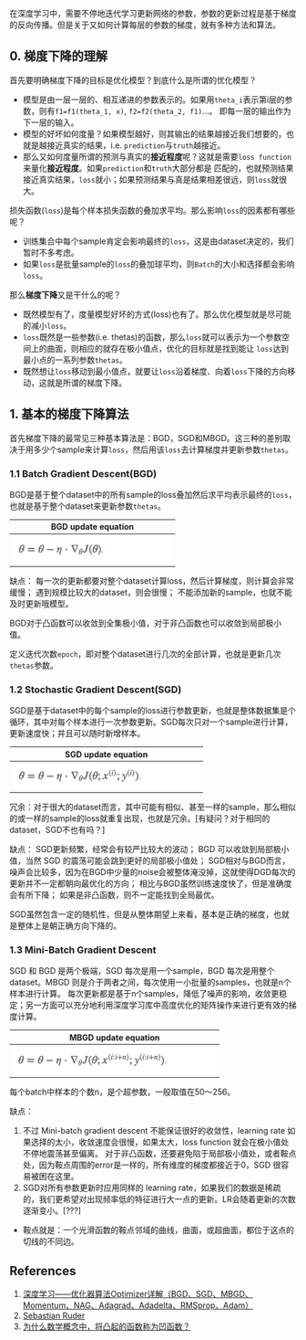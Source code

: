 在深度学习中，需要不停地迭代学习更新网络的参数，参数的更新过程是基于梯度的反向传播。但是关于又如何计算每层的参数的梯度，就有多种方法和算法。

## 0. 梯度下降的理解
首先要明确梯度下降的目标是优化模型？到底什么是所谓的优化模型？
* 模型是由一层一层的、相互递进的参数表示的。如果用`theta_i`表示第i层的参数，则有`f1=f1(theta_1, x)`, `f2=f2(theta_2, f1)`...。
即每一层的输出作为下一层的输入。
* 模型的好坏如何度量？如果模型越好，则其输出的结果越接近我们想要的，也就是越接近真实的结果，i.e. `prediction`与`truth`越接近。
* 那么又如何度量所谓的预测与真实的**接近程度**呢？这就是需要`loss function`来量化**接近程度**。如果`prediction`和`truth`大部分都是
匹配的，也就预测结果接近真实结果，`loss`就小；如果预测结果与真是结果相差很远，则`loss`就很大。

损失函数(`loss`)是每个样本损失函数的叠加求平均。那么影响`loss`的因素都有哪些呢？
* 训练集合中每个sample肯定会影响最终的`loss`，这是由dataset决定的，我们暂时不多考虑。
* 如果`loss`是批量sample的`loss`的叠加球平均，则`Batch`的大小和选择都会影响`loss`。

那么**梯度下降**又是干什么的呢？
* 既然模型有了，度量模型好坏的方式(loss)也有了。那么优化模型就是尽可能的减小`loss`。
* `loss`既然是一些参数(i.e. thetas)的函数，那么`loss`就可以表示为一个参数空间上的曲面，则相应的就存在极小值点，优化的目标就是找到能让
`loss`达到最小点的一系列参数`thetas`。
* 既然想让`loss`移动到最小值点，就要让`loss`沿着梯度、向着`loss`下降的方向移动，这就是所谓的梯度下降。

## 1. 基本的梯度下降算法
首先梯度下降的最常见三种基本算法是：BGD，SGD和MBGD。这三种的差别取决于用多少个sample来计算`loss`，然后用该`loss`去计算梯度并更新参数`thetas`。

### 1.1 Batch Gradient Descent(BGD)
BGD是基于整个dataset中的所有sample的loss叠加然后求平均表示最终的`loss`，也就是基于整个dataset来更新参数`thetas`。       

|  BGD update equation  |
|:---------------------:|
| ![1-1](./images/BGD_equation.png) |

缺点：
每一次的更新都要对整个dataset计算loss，然后计算梯度，则计算会非常缓慢；
遇到规模比较大的dataset，则会很慢；
不能添加新的sample，也就不能及时更新哦模型。

BGD对于凸函数可以收敛到全集极小值，对于非凸函数也可以收敛到局部极小值。

定义迭代次数`epoch`，即对整个dataset进行几次的全部计算，也就是更新几次`thetas`参数。

### 1.2 Stochastic Gradient Descent(SGD)
SGD是基于dataset中的每个sample的loss进行参数更新，也就是整体数据集是个循环，其中对每个样本进行一次参数更新。SGD每次只对一个sample进行计算，更新速度快；并且可以随时新增样本。

|  SGD update equation  |
|:---------------------:|
| ![1-1](./images/SGD_equation.png) |

冗余：对于很大的dataset而言，其中可能有相似、甚至一样的sample，那么相似的或一样的sample的loss就重复出现，也就是冗余。[有疑问？对于相同的dataset，SGD不也有吗？]

缺点：
SGD更新频繁，经常会有较严比较大的波动；
BGD 可以收敛到局部极小值，当然 SGD 的震荡可能会跳到更好的局部极小值处；
SGD相对与BGD而言，噪声会比较多，因为在BGD中少量的noise会被整体淹没掉，这就使得DGD每次的更新并不一定都朝向最优化的方向；
相比与BGD虽然训练速度快了，但是准确度会有所下降；
如果是非凸函数，则不一定能找到全局最优。

SGD虽然包含一定的随机性，但是从整体期望上来看，基本是正确的梯度，也就是整体上是朝正确方向下降的。

### 1.3 Mini-Batch Gradient Descent
SGD 和 BGD 是两个极端，SGD 每次是用一个sample，BGD 每次是用整个dataset。MBGD 则是介于两者之间，每次使用一小批量的samples，也就是n个样本进行计算。
每次更新都是基于n个samples，降低了噪声的影响，收敛更稳定；另一方面可以充分地利用深度学习库中高度优化的矩阵操作来进行更有效的梯度计算。

|  MBGD update equation  |
|:---------------------:|
| ![1-1](./images/MBGD_equation.png) |

每个batch中样本的个数n，是个超参数，一般取值在50～256。

缺点：
1. 不过 Mini-batch gradient descent 不能保证很好的收敛性，learning rate 如果选择的太小，收敛速度会很慢，如果太大，loss function 就会在极小值处不停地震荡甚至偏离。
对于非凸函数，还要避免陷于局部极小值处，或者鞍点处，因为鞍点周围的error是一样的，所有维度的梯度都接近于0，SGD 很容易被困在这里。
2. SGD对所有参数更新时应用同样的 learning rate，如果我们的数据是稀疏的，我们更希望对出现频率低的特征进行大一点的更新。LR会随着更新的次数逐渐变小。[???]

* 鞍点就是：一个光滑函数的鞍点邻域的曲线，曲面，或超曲面，都位于这点的切线的不同边。

## References
1. [深度学习——优化器算法Optimizer详解（BGD、SGD、MBGD、Momentum、NAG、Adagrad、Adadelta、RMSprop、Adam）](https://www.cnblogs.com/guoyaohua/p/8542554.html)
2. [Sebastian Ruder](https://arxiv.org/pdf/1609.04747.pdf)
3. [为什么数学概念中，将凸起的函数称为凹函数？](https://www.zhihu.com/question/20014186)